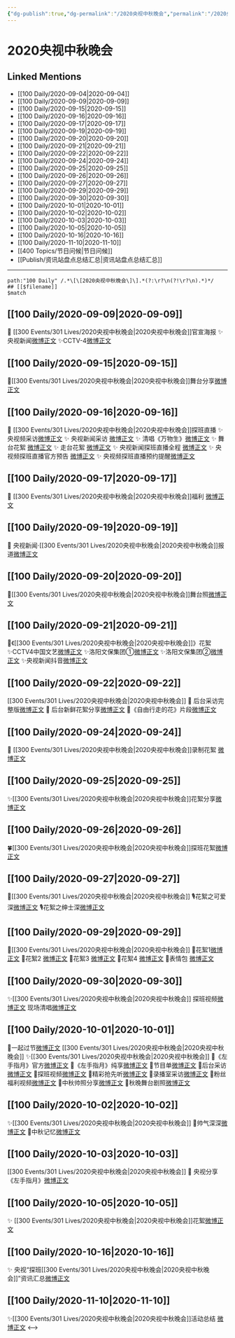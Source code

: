 ```yaml
---
{"dg-publish":true,"dg-permalink":"/2020央视中秋晚会","permalink":"/2020央视中秋晚会/","created":"2023-04-07T13:26:39.000+08:00","updated":"2023-04-10T16:04:14.000+08:00"}
---
```


# 2020央视中秋晚会

## Linked Mentions
- [[100 Daily/2020-09-04\|2020-09-04]]
- [[100 Daily/2020-09-09\|2020-09-09]]
- [[100 Daily/2020-09-15\|2020-09-15]]
- [[100 Daily/2020-09-16\|2020-09-16]]
- [[100 Daily/2020-09-17\|2020-09-17]]
- [[100 Daily/2020-09-19\|2020-09-19]]
- [[100 Daily/2020-09-20\|2020-09-20]]
- [[100 Daily/2020-09-21\|2020-09-21]]
- [[100 Daily/2020-09-22\|2020-09-22]]
- [[100 Daily/2020-09-24\|2020-09-24]]
- [[100 Daily/2020-09-25\|2020-09-25]]
- [[100 Daily/2020-09-26\|2020-09-26]]
- [[100 Daily/2020-09-27\|2020-09-27]]
- [[100 Daily/2020-09-29\|2020-09-29]]
- [[100 Daily/2020-09-30\|2020-09-30]]
- [[100 Daily/2020-10-01\|2020-10-01]]
- [[100 Daily/2020-10-02\|2020-10-02]]
- [[100 Daily/2020-10-03\|2020-10-03]]
- [[100 Daily/2020-10-05\|2020-10-05]]
- [[100 Daily/2020-10-16\|2020-10-16]]
- [[100 Daily/2020-11-10\|2020-11-10]]
- [[400 Topics/节日问候\|节日问候]]
- [[Publish/资讯站盘点总结汇总\|资讯站盘点总结汇总]]


---

```expander
path:"100 Daily" /.*\[\[2020央视中秋晚会\]\].*(?:\r?\n(?!\r?\n).*)*/
## [[$filename]]
$match
```
## [[100 Daily/2020-09-09\|2020-09-09]]
🌟 [[300 Events/301 Lives/2020央视中秋晚会\|2020央视中秋晚会]]官宣海报
✨央视新闻[微博正文](https://weibo.com/6466290670/JjQBIuwkD)
✨CCTV-4[微博正文](https://weibo.com/6466290670/JjNBI3Yac)
## [[100 Daily/2020-09-15\|2020-09-15]]
🎵[[300 Events/301 Lives/2020央视中秋晚会\|2020央视中秋晚会]]舞台分享[微博正文](https://weibo.com/detail/4549359595429448)

## [[100 Daily/2020-09-16\|2020-09-16]]
🌟 [[300 Events/301 Lives/2020央视中秋晚会\|2020央视中秋晚会]]探班直播
✨ 央视频采访[微博正文](https://m.weibo.cn/6466290670/4549899653749999)
✨ 央视新闻采访 [微博正文](https://weibo.com/6466290670/JkWaOqQdB)
✨ 清唱《万物生》[微博正文](https://weibo.com/6466290670/JkWeQ9vrs)
✨ 舞台花絮 [微博正文](https://weibo.com/6466290670/JkVIHly4w)
✨ 走台花絮 [微博正文](https://weibo.com/6466290670/JkWcxseV1)
✨ 央视新闻探班直播全程 [微博正文](https://weibo.com/6466290670/JkVTO8386)
✨ 央视频探班直播官方预告 [微博正文](https://weibo.com/6466290670/JkTdREaZA)
✨ 央视频探班直播预约提醒[微博正文](https://weibo.com/6466290670/JkU0kuE0b)
## [[100 Daily/2020-09-17\|2020-09-17]]
💫 [[300 Events/301 Lives/2020央视中秋晚会\|2020央视中秋晚会]]福利 [微博正文](https://m.weibo.cn/6466290670/4550200905179359)
## [[100 Daily/2020-09-19\|2020-09-19]]
💫 央视新闻·[[300 Events/301 Lives/2020央视中秋晚会\|2020央视中秋晚会]]报道[微博正文](https://m.weibo.cn/6466290670/4550659212576504)
## [[100 Daily/2020-09-20\|2020-09-20]]
🎵[[300 Events/301 Lives/2020央视中秋晚会\|2020央视中秋晚会]]舞台照[微博正文](https://m.weibo.cn/6466290670/4551282620893420)
## [[100 Daily/2020-09-21\|2020-09-21]]
💫《[[300 Events/301 Lives/2020央视中秋晚会\|2020央视中秋晚会]]》花絮
✨CCTV4中国文艺[微博正文](https://m.weibo.cn/6466290670/4551635118074330)
✨洛阳文保集团①[微博正文](https://m.weibo.cn/6466290670/4551641673510251)
✨洛阳文保集团②[微博正文](https://m.weibo.cn/6466290670/4551686838559392)
✨央视新闻抖音[微博正文](https://m.weibo.cn/6466290670/4551666563549670)
## [[100 Daily/2020-09-22\|2020-09-22]]
[[300 Events/301 Lives/2020央视中秋晚会\|2020央视中秋晚会]]
🎵 后台采访完整版[微博正文](https://m.weibo.cn/6466290670/4552027877415113)
🎵 后台新鲜花絮分享[微博正文](https://m.weibo.cn/6466290670/4552054562103147)
🎵《自由行走的花》片段[微博正文](https://m.weibo.cn/6466290670/4552029043950922)

## [[100 Daily/2020-09-24\|2020-09-24]]
💫 [[300 Events/301 Lives/2020央视中秋晚会\|2020央视中秋晚会]]录制花絮 [微博正文](https://m.weibo.cn/6466290670/4552756599200495)
## [[100 Daily/2020-09-25\|2020-09-25]]
✨[[300 Events/301 Lives/2020央视中秋晚会\|2020央视中秋晚会]]花絮分享[微博正文](https://m.weibo.cn/6466290670/4553112184690158)
## [[100 Daily/2020-09-26\|2020-09-26]]
🍀[[300 Events/301 Lives/2020央视中秋晚会\|2020央视中秋晚会]]探班花絮[微博正文](https://m.weibo.cn/6466290670/4553494494970500)
## [[100 Daily/2020-09-27\|2020-09-27]]
🎵[[300 Events/301 Lives/2020央视中秋晚会\|2020央视中秋晚会]]
🎙️花絮之可爱深[微博正文](https://m.weibo.cn/6466290670/4553741568579737)
🎙️花絮之绅士深[微博正文](https://m.weibo.cn/6466290670/4553852588395680)
## [[100 Daily/2020-09-29\|2020-09-29]]
💫[[300 Events/301 Lives/2020央视中秋晚会\|2020央视中秋晚会]]
🌱花絮1[微博正文](https://m.weibo.cn/6466290670/4554460254439201)
🌱花絮2 [微博正文](https://m.weibo.cn/6466290670/4554511483932115)
🌱花絮3 [微博正文](https://m.weibo.cn/6466290670/4554548565772697)
🌱花絮4 [微博正文](https://m.weibo.cn/6466290670/4554592425350573)
🌱表情包 [微博正文](https://m.weibo.cn/6466290670/4554519382594773)
## [[100 Daily/2020-09-30\|2020-09-30]]
✨[[300 Events/301 Lives/2020央视中秋晚会\|2020央视中秋晚会]]
探班视频[微博正文](https://m.weibo.cn/6466290670/4554835175932167)
现场清唱[微博正文](https://m.weibo.cn/6466290670/4554873149854525)
## [[100 Daily/2020-10-01\|2020-10-01]]
💫一起过节[微博正文](https://m.weibo.cn/6466290670/4555323576945081) [[300 Events/301 Lives/2020央视中秋晚会\|2020央视中秋晚会]]
✨[[300 Events/301 Lives/2020央视中秋晚会\|2020央视中秋晚会]]
💫《左手指月》官方[微博正文](https://m.weibo.cn/6466290670/4555313237989409)
💫《左手指月》纯享[微博正文](https://m.weibo.cn/6466290670/4555313933726984)
💫节目单[微博正文](https://m.weibo.cn/6466290670/4555163581025277)
💫后台采访[微博正文](https://m.weibo.cn/6466290670/4555270597908550)
💫探班视频[微博正文](https://m.weibo.cn/6466290670/4555270870535739)
💫精彩抢先听[微博正文](https://m.weibo.cn/6466290670/4555254198178595)
💫录播室采访[微博正文](https://m.weibo.cn/6466290670/4555300499104488)
💫粉丝福利视频[微博正文](https://m.weibo.cn/6466290670/4555164575078357)
💫中秋帅照分享[微博正文](https://m.weibo.cn/6466290670/4555292501868945)
💫秋晚舞台剧照[微博正文](https://m.weibo.cn/6466290670/4555314253011744)
## [[100 Daily/2020-10-02\|2020-10-02]]
✨[[300 Events/301 Lives/2020央视中秋晚会\|2020央视中秋晚会]]
💫帅气深深[微博正文](https://m.weibo.cn/6466290670/4555525792207576)
💫中秋记忆[微博正文](https://m.weibo.cn/6466290670/4555606796806850)
## [[100 Daily/2020-10-03\|2020-10-03]]
[[300 Events/301 Lives/2020央视中秋晚会\|2020央视中秋晚会]]
🎵 央视分享《左手指月》[微博正文](https://m.weibo.cn/6466290670/4555898330809450)
## [[100 Daily/2020-10-05\|2020-10-05]]
✨ [[300 Events/301 Lives/2020央视中秋晚会\|2020央视中秋晚会]]花絮[微博正文](https://m.weibo.cn/6466290670/4556655629701819)
## [[100 Daily/2020-10-16\|2020-10-16]]
✨ 央视“探班[[300 Events/301 Lives/2020央视中秋晚会\|2020央视中秋晚会]]”资讯汇总[微博正文](https://m.weibo.cn/6466290670/4560681775139944)
## [[100 Daily/2020-11-10\|2020-11-10]]
✨[[300 Events/301 Lives/2020央视中秋晚会\|2020央视中秋晚会]]活动总结 [微博正文](https://m.weibo.cn/6466290670/4569683246454662)
<-->